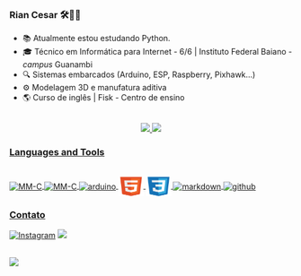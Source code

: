 ### Rian Cesar 🛠️👨‍💻

- 📚 Atualmente estou estudando Python.
- 🎓 Técnico em Informática para Internet - 6/6 | Instituto Federal Baiano - *campus* Guanambi
- 🔍 Sistemas embarcados (Arduino, ESP, Raspberry, Pixhawk...)
- ⚙️ Modelagem 3D e manufatura aditiva
- 🌎 Curso de inglês | Fisk - Centro de ensino

<br>
<div align="center">
  <a href="https://github.com/riancesaros">
  <img height="180em" src="https://github-readme-stats.vercel.app/api?username=riancesaros&show_icons=true"/>
  <img height="180em" src="https://github-readme-stats.vercel.app/api/top-langs/?username=riancesaros&layout=compact"/>
 </div>

 ### Languages and Tools 
<div style="display: inline_block"><br>
            
   <img align="center" alt="MM-C" height="55" width="60" src="https://cdn.jsdelivr.net/gh/devicons/devicon@latest/icons/php/php-original.svg" />       
  <img align="center" alt="MM-C" height="40" width="48" img src="https://cdn.jsdelivr.net/gh/devicons/devicon@latest/icons/c/c-original.svg" />
  <img align="center" alt="arduino" width="45" height="58" src="https://cdn.jsdelivr.net/gh/devicons/devicon@latest/icons/arduino/arduino-original-wordmark.svg" /> 
  <img align="center" alt="MM-HTML" height="35" width="45" src="https://raw.githubusercontent.com/devicons/devicon/master/icons/html5/html5-original.svg">
  <img align="center" alt="MM-CSS" height="35" width="45" src="https://raw.githubusercontent.com/devicons/devicon/master/icons/css3/css3-original.svg">
  <img align="center" alt="markdown" width="48" height="50" src="https://cdn.jsdelivr.net/gh/devicons/devicon@latest/icons/markdown/markdown-original.svg" /> 
  <img align="center" alt="github" width="45" height="55" src="https://cdn.jsdelivr.net/gh/devicons/devicon@latest/icons/github/github-original-wordmark.svg" />
  <!-- https://devicon.dev  -->         

</div>
  
 ### Contato
 
<div> 

 [![Instagram](https://img.shields.io/badge/Instagram-E4405F?style=for-the-badge&logo=instagram&logoColor=white)](https://instagram.com/riancesaros?igshid=YTQwZjQ0NmI0OA==)  <a href = "riancesar.souza@gmail.com"><img src="https://img.shields.io/badge/-Gmail-%23333?style=for-the-badge&logo=gmail&logoColor=white" target="_blank"></a>

</div>
<br>
 <img src="https://capsule-render.vercel.app/api?type=waving&height=150&color=008080&fontAlignY=73&reversal=true&section=footer" >
